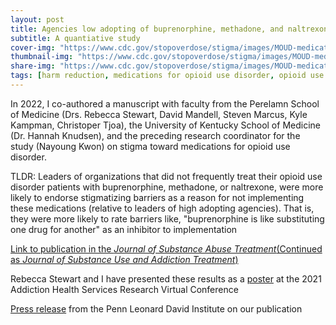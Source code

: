 ```yaml
---
layout: post
title: Agencies low adopting of buprenorphine, methadone, and naltrexone are led by individuals who endorse stigmatizing beliefs toward them 
subtitle: A quantiative study
cover-img: "https://www.cdc.gov/stopoverdose/stigma/images/MOUD-medications-FDA-approved.jpg?_=87234"
thumbnail-img: "https://www.cdc.gov/stopoverdose/stigma/images/MOUD-medications-FDA-approved.jpg?_=87234"
share-img: "https://www.cdc.gov/stopoverdose/stigma/images/MOUD-medications-FDA-approved.jpg?_=87234"
tags: [harm reduction, medications for opioid use disorder, opioid use disorder, stigma]
---
```


In 2022, I co-authored a manuscript with faculty from the Perelamn School of Medicine (Drs. Rebecca Stewart, David Mandell, Steven Marcus, Kyle Kampman, Christoper Tjoa), the University of Kentucky School of Medicine (Dr. Hannah Knudsen), and the preceding research coordinator for the study (Nayoung Kwon) on stigma toward medications for opioid use disorder.

TLDR: Leaders of organizations that did not frequently treat their opioid use disorder patients with buprenorphine, methadone, or naltrexone, were more likely to endorse stigmatizing barriers as a reason for not implementing these medications (relative to leaders of high adopting agencies). 
That is, they were more likely to rate barriers like, "buprenorphine is like substituting one drug for another" as an inhibitor to implementation

[Link to publication in the *Journal of Substance Abuse Treatment*(Continued as *Journal of Substance Use and Addiction Treatment*)](https://www-sciencedirect-com.proxy.library.upenn.edu/science/article/pii/S0740547222001829)

Rebecca Stewart and I have presented these results as a [poster](https://osf.io/rbzph/) at the 2021 Addiction Health Services Research Virtual Conference

[Press release](https://ldi.upenn.edu/our-work/research-updates/overcoming-challenges-to-providing-medications-for-opioid-use-disorder/) from the Penn Leonard David Institute on our publication
